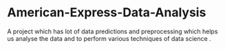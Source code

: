 # American-Express-Data-Analysis
A project which has lot of data predictions and preprocessing which helps us analyse the data and to perform various techniques of data science .
